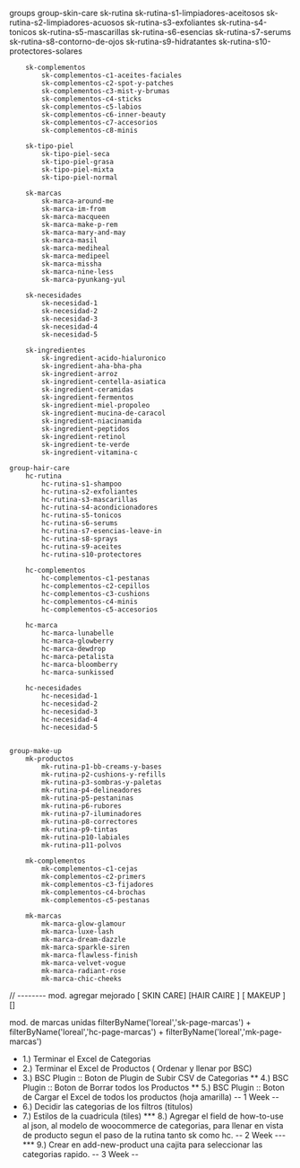 

groups
    group-skin-care
        sk-rutina
            sk-rutina-s1-limpiadores-aceitosos
            sk-rutina-s2-limpiadores-acuosos
            sk-rutina-s3-exfoliantes
            sk-rutina-s4-tonicos
            sk-rutina-s5-mascarillas
            sk-rutina-s6-esencias
            sk-rutina-s7-serums
            sk-rutina-s8-contorno-de-ojos
            sk-rutina-s9-hidratantes
            sk-rutina-s10-protectores-solares

        sk-complementos
            sk-complementos-c1-aceites-faciales
            sk-complementos-c2-spot-y-patches
            sk-complementos-c3-mist-y-brumas
            sk-complementos-c4-sticks
            sk-complementos-c5-labios
            sk-complementos-c6-inner-beauty
            sk-complementos-c7-accesorios
            sk-complementos-c8-minis

        sk-tipo-piel
            sk-tipo-piel-seca
            sk-tipo-piel-grasa
            sk-tipo-piel-mixta
            sk-tipo-piel-normal

        sk-marcas
            sk-marca-around-me
            sk-marca-im-from
            sk-marca-macqueen
            sk-marca-make-p-rem
            sk-marca-mary-and-may
            sk-marca-masil
            sk-marca-mediheal
            sk-marca-medipeel
            sk-marca-missha
            sk-marca-nine-less
            sk-marca-pyunkang-yul

        sk-necesidades
            sk-necesidad-1
            sk-necesidad-2
            sk-necesidad-3
            sk-necesidad-4
            sk-necesidad-5

        sk-ingredientes
            sk-ingredient-acido-hialuronico
            sk-ingredient-aha-bha-pha
            sk-ingredient-arroz
            sk-ingredient-centella-asiatica
            sk-ingredient-ceramidas
            sk-ingredient-fermentos
            sk-ingredient-miel-propoleo
            sk-ingredient-mucina-de-caracol
            sk-ingredient-niacinamida
            sk-ingredient-peptidos
            sk-ingredient-retinol
            sk-ingredient-te-verde
            sk-ingredient-vitamina-c

    group-hair-care
        hc-rutina
            hc-rutina-s1-shampoo
            hc-rutina-s2-exfoliantes
            hc-rutina-s3-mascarillas
            hc-rutina-s4-acondicionadores
            hc-rutina-s5-tonicos
            hc-rutina-s6-serums
            hc-rutina-s7-esencias-leave-in
            hc-rutina-s8-sprays
            hc-rutina-s9-aceites
            hc-rutina-s10-protectores

        hc-complementos
            hc-complementos-c1-pestanas
            hc-complementos-c2-cepillos
            hc-complementos-c3-cushions
            hc-complementos-c4-minis
            hc-complementos-c5-accesorios

        hc-marca
            hc-marca-lunabelle
            hc-marca-glowberry
            hc-marca-dewdrop
            hc-marca-petalista
            hc-marca-bloomberry
            hc-marca-sunkissed

        hc-necesidades
            hc-necesidad-1
            hc-necesidad-2
            hc-necesidad-3
            hc-necesidad-4
            hc-necesidad-5


    group-make-up
        mk-productos
            mk-rutina-p1-bb-creams-y-bases
            mk-rutina-p2-cushions-y-refills
            mk-rutina-p3-sombras-y-paletas
            mk-rutina-p4-delineadores
            mk-rutina-p5-pestaninas
            mk-rutina-p6-rubores
            mk-rutina-p7-iluminadores
            mk-rutina-p8-correctores
            mk-rutina-p9-tintas
            mk-rutina-p10-labiales
            mk-rutina-p11-polvos

        mk-complementos
            mk-complementos-c1-cejas
            mk-complementos-c2-primers
            mk-complementos-c3-fijadores
            mk-complementos-c4-brochas
            mk-complementos-c5-pestanas

        mk-marcas
            mk-marca-glow-glamour
            mk-marca-luxe-lash
            mk-marca-dream-dazzle
            mk-marca-sparkle-siren
            mk-marca-flawless-finish
            mk-marca-velvet-vogue
            mk-marca-radiant-rose
            mk-marca-chic-cheeks


// -------- 
mod. agregar mejorado
[ SKIN CARE] [HAIR CAIRE ] [ MAKEUP ]
[]

mod. de marcas unidas
filterByName('loreal','sk-page-marcas') + filterByName('loreal','hc-page-marcas') + filterByName('loreal','mk-page-marcas')










* 1.) Terminar el Excel de Categorias
* 2.) Terminar el Excel de Productos ( Ordenar y llenar por BSC)
* 3.) BSC Plugin :: Boton de Plugin de Subir CSV de Categorias
** 4.) BSC Plugin :: Boton de Borrar todos los Productos
** 5.) BSC Plugin :: Boton de Cargar el Excel de todos los productos (hoja amarilla)
-- 1 Week --
* 6.) Decidir las categorias de los filtros (titulos)
* 7.) Estilos de la cuadricula (tiles)
*** 8.) Agregar el field de how-to-use al json, al modelo de woocommerce de categorias, para llenar en vista de producto segun el paso de la rutina tanto sk como hc.
-- 2 Week ---
*** 9.) Crear en add-new-product una cajita para seleccionar las categorias rapido.
-- 3 Week --
